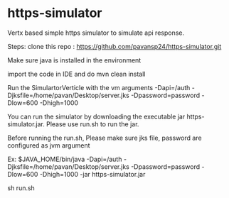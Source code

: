 # https-simulator

Vertx based simple https simulator to simulate api response.

Steps:
clone this repo : https://github.com/pavansp24/https-simulator.git

Make sure java is installed in the environment

import the code in IDE and do mvn clean install

Run the SimulartorVerticle with the vm arguments -Dapi=/auth -Djksfile=/home/pavan/Desktop/server.jks -Dpassword=password -Dlow=600 -Dhigh=1000

You can run the simulator by downloading the executable jar https-simulator.jar. Please use run.sh to run the jar.

Before running the run.sh, Please make sure jks file, password are configured as jvm argument

Ex: 
$JAVA_HOME/bin/java -Dapi=/auth -Djksfile=/home/pavan/Desktop/server.jks -Dpassword=password -Dlow=600 -Dhigh=1000 -jar https-simulator.jar

sh run.sh
